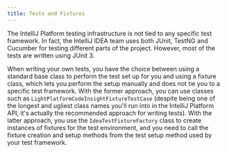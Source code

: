 ```yaml
---
title: Tests and Fixtures
---
```



The IntelliJ Platform testing infrastructure is not tied to any specific test framework.
In fact, the IntelliJ IDEA team uses both JUnit, TestNG and Cucumber for testing different parts of the project.
However, most of the tests are written using JUnit 3.

When writing your own tests, you have the choice between using a standard base class to perform the test set up for you and using a fixture class, which lets you perform the setup manually and does not tie you to a specific test framework.
With the former approach, you can use classes such as `LightPlatformCodeInsightFixtureTestCase` (despite being one of the longest and ugliest class names you'll run into in the IntelliJ Platform API, it's actually the recommended approach for writing tests).
With the latter approach, you use the `IdeaTestFixtureFactory` class to create instances of fixtures for the test environment, and you need to call the fixture creation and setup methods from the test setup method used by your test framework.
